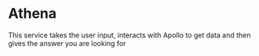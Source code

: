 # Athena
This service takes the user input, interacts with Apollo to get data and then gives the answer you are looking for
